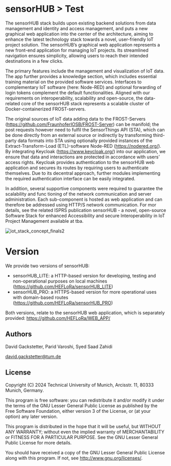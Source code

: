 # sensorHUB > Test
The sensorHUB stack builds upon existing backend solutions from data management and identity and access management, and puts a new graphical web application into the center of the architecture, aiming to enhance the latest technology stack towards a novel, user-friendly IoT project solution. The sensorHUB’s graphical web application represents a new front-end application for managing IoT projects. Its streamlined navigation ensures simplicity, allowing users to reach their intended destinations in a few clicks. 

The primary features include the management and visualization of IoT data. The app further provides a knowledge section, which includes essential training material on the provided software services. Interfaces to complementary IoT software (here: Node-RED) and optional forwarding of login tokens complement the default functionalities. Aligned with our requirements on interoperability, scalability and open-source, the data-related core of the sensorHUB stack represents a scalable cluster of Docker-containerized FROST-servers. 

The original sources of IoT data adding data to the FROST-Servers (https://github.com/FraunhoferIOSB/FROST-Server) can be manifold; the post requests however need to fulfil the SensorThings API (STA), which can be done directly from an external source or indirectly by transforming third-party data formats into STA using optionally provided instances of the Extract-Transform-Load (ETL)-software Node-RED (https://nodered.org/). By integrating Keycloak (https://www.keycloak.org/) into our application, we ensure that data and interactions are protected in accordance with users’ access rights. Keycloak provides authentication to the sensorHUB web application and secures its routes by requiring users to authenticate themselves. Due to its decentral approach, further modules implementing the required authentication interface
can be easily integrated. 

In addition, several supportive components were required to guarantee the scalability and func tioning of the network communication and server administration. Each sub-component is hosted as web application and can therefore be addressed using HTTP/S network communication. For mor details, see the related ISPRS publication sensorHUB - a novel, open-source Software Stack for enhanced Accessibility and secure Interoperability in IoT Project Management available at tba.

![iot_stack_concept_finals2](https://github.com/user-attachments/assets/193af270-2ce4-46eb-857d-b68b87c6632f)

# Version
We provide two versions of sensorHUB:
- sensorHUB_LITE: a HTTP-based version for developing, testing and non-operational purposes on local machines (https://github.com/HEFLoRa/sensorHUB_LITE)
- sensorHUB_PRO: a HTTPS-based version for more operational uses with domain-based routes (https://github.com/HEFLoRa/sensorHUB_PRO)

Both versions, relate to the sensorHUB web application, which is separately provided: https://github.com/HEFLoRa/WEB_APP/

## Authors

David Gackstetter, Parid Varoshi, Syed Saad Zahidi

david.gackstetter@tum.de


## License

Copyright (C) 2024 Technical University of Munich, Arcisstr. 11, 80333 Munich, Germany.

This program is free software: you can redistribute it and/or modify
it under the terms of the GNU Lesser General Public License as published by
the Free Software Foundation, either version 3 of the License, or
(at your option) any later version.

This program is distributed in the hope that it will be useful,
but WITHOUT ANY WARRANTY; without even the implied warranty of
MERCHANTABILITY or FITNESS FOR A PARTICULAR PURPOSE.  See the
GNU Lesser General Public License for more details.

You should have received a copy of the GNU Lesser General Public License
along with this program.  If not, see <http://www.gnu.org/licenses/>.
